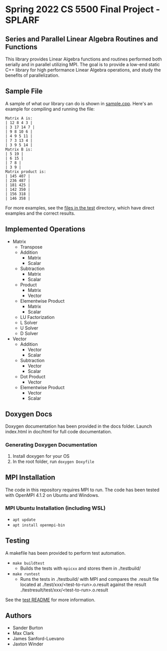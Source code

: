 # Spring 2022 CS 5500 Final Project - SPLARF


## Series and Parallel Linear Algebra Routines and Functions

This library provides Linear Algebra functions and routines performed both serially and in parallel utilizing MPI. The goal is to provide a low-end static C++ library for high performance Linear Algebra operations, and study the benefits of parallelization.

## Sample File

A sample of what our library can do is shown in [sample.cpp](sample.cpp). Here's an example for compiling and running the file:

```shell
Matrix A is: 
| 12 8 4 3 |
| 3 17 14 7 |
| 9 8 10 6 |
| 4 9 5 11 |
| 7 3 13 4 |
| 3 9 5 14 |
Matrix B is: 
| 5 19 |
| 6 15 |
| 7 8 |
| 3 9 |
Matrix product is: 
| 145 407 |
| 236 487 |
| 181 425 |
| 142 350 |
| 156 318 |
| 146 358 |
```

For more examples, see the [files in the test](./test/) directory, which have direct examples and the correct results.

## Implemented Operations

- Matrix
  - Transpose
  - Addition
    - Matrix
    - Scalar
  - Subtraction
    - Matrix
    - Scalar
  - Product
    - Matrix
    - Vector
  - Elementwise Product
    - Matrix
    - Scalar
  - LU Factorization
  - L Solver
  - U Solver
  - D Solver
- Vector
  - Addition
    - Vector
    - Scalar
  - Subtraction
    - Vector
    - Scalar
  - Dot Product
    - Vector
  - Elementwise Product
    - Vector
    - Scalar

## Doxygen Docs

Doxygen documentation has been provided in the docs folder. Launch index.html in doc/html for full code documentation.

### Generating Doxygen Documentation

1. Install doxygen for your OS
2. In the root folder, run `doxygen Doxyfile`

## MPI Installation

The code in this repository requires MPI to run. The code has been tested with OpenMPI 4.1.2 on Ubuntu and Windows.

### MPI Ubuntu Installation (including WSL)

-   `apt update`
-   `apt install openmpi-bin`

## Testing

A makefile has been provided to perform test automation.

-   `make buildtest`
    -   Builds the tests with `mpicxx` and stores them in ./testbuild/
-   `make runtest`
    -   Runs the tests in ./testbuild/ with MPI and compares the .result file located at ./test/xxx/\<test-to-run\>.o.result against the result ./testresult/test/xxx/\<test-to-run\>.o.result

See the [test README](./test/README.md) for more information.
## Authors
*   Sander Burton
*   Max Clark
*   James Sanford-Luevano
*   Jaxton Winder
